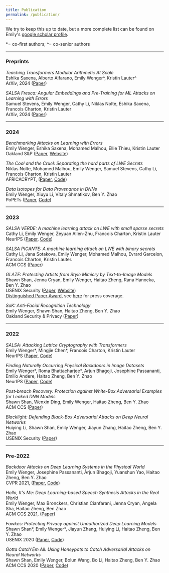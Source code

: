 ```yaml
---
title: Publication
permalink: /publication/
---
```


We try to keep this up to date, but a more complete list can be found on Emily's [google scholar profile](https://scholar.google.com/citations?user=_xYN0z0AAAAJ&hl=en).

*= co-first authors; ^= co-senior authors

<hr>


### Preprints 
_Teaching Transformers Modular Arithmetic At Scale_<br>
Eshika Saxena, Alberto Alfarano, Emily Wenger^, Kristin Lauter^<br>
ArXiv, 2024 ([Paper](https://arxiv.org/abs/2410.03569))

_SALSA Fresca: Angular Embeddings and Pre-Training for ML Attacks on Learning with Errors_<br>
Samuel Stevens, Emily Wenger, Cathy Li, Niklas Nolte, Eshika Saxena, Francois Charton, Kristin Lauter<br>
ArXiv, 2024 ([Paper](https://arxiv.org/pdf/2402.01082))

<hr>

### 2024
_Benchmarking Attacks on Learning with Errors_<br>
Emily Wenger, Eshika Saxena, Mohamed Malhou, Ellie Thieu, Kristin Lauter<br>
Oakland S&P ([Paper](https://www.arxiv.org/abs/2408.00882), [Website](https://github.com/facebookresearch/LWE-benchmarking))

_The Cool and the Cruel: Separating the hard parts of LWE Secrets_<br>
Niklas Nolte, Mohamed Malhou, Emily Wenger, Samuel Stevens, Cathy Li, Francois Charton, Kristin Lauter<br>
AFRICACRYPT, ([Paper](https://dl.acm.org/doi/10.1007/978-3-031-64381-1_19), [Code](https://github.com/facebookresearch/cruel_and_cool))

_Data Isotopes for Data Provenance in DNNs_<br>
Emily Wenger, Xiuyu Li, Vitaly Shmatikov, Ben Y. Zhao<br>
PoPETs ([Paper](https://petsymposium.org/popets/2024/popets-2024-0024.pdf), [Code](https://github.com/uchicago-sandlab/dataisotopes))

<hr>

### 2023
_SALSA VERDE: A machine learning attack on LWE with small sparse secrets_<br>
Cathy Li, Emily Wenger, Zeyuan Allen-Zhu, Francois Charton, Kristin Lauter<br>
NeurIPS ([Paper](https://arxiv.org/abs/2306.11641), [Code](https://github.com/facebookresearch/verde))

_SALSA PICANTE: A machine learning attack on LWE with binary secrets_<br>
Cathy Li, Jana Sotakova, Emily Wenger, Mohamed Malhou, Evrard Garcelon, Francois Charton, Kristin Lauter.<br>
ACM CCS ([Paper](https://arxiv.org/pdf/2303.04178))

_GLAZE: Protecting Artists from Style Mimicry by Text-to-Image Models_<br>
Shawn Shan, Jenna Cryan, Emily Wenger, Haitao Zheng, Rana Hanocka, Ben Y. Zhao<br>
USENIX Security ([Paper](https://www.usenix.org/conference/usenixsecurity23/presentation/shan), [Website](https://glaze.cs.uchicago.edu/))<br>
<u>Distinguished Paper Award</u>, see [here](https://glaze.cs.uchicago.edu) for press coverage.

_SoK: Anti-Facial Recognition Technology_<br>
Emily Wenger, Shawn Shan, Haitao Zheng, Ben Y. Zhao<br>
Oakland Security & Privacy ([Paper](https://oaklandsok.github.io/papers/wenger2023.pdf))

<hr>

### 2022

_SALSA: Attacking Lattice Cryptography with Transformers_<br>
Emily Wenger*, Mingjie Chen*, Francois Charton, Kristin Lauter<br>
NeurIPS ([Paper](https://arxiv.org/abs/2207.04785), [Code](https://github.com/facebookresearch/SALSA))

_Finding Naturally Occurring Physical Backdoors in Image Datasets_<br>
Emily Wenger*, Roma Bhattacharjee*, Arjun Bhagoji, Josephine Passananti, Emilio Andere, Haitao Zheng, Ben Y. Zhao<br>
NeurIPS ([Paper](https://proceedings.neurips.cc/paper_files/paper/2022/hash/8af749935131cc8ea5dae4f6d8cdb304-Abstract-Datasets_and_Benchmarks.html), [Code](https://uchicago-sandlab.github.io/naturalbackdoors/))

_Post-breach Recovery: Protection against White-Box Adversarial Examples for Leaked DNN Models_<br>
Shawn Shan, Wenxin Ding, Emily Wenger, Haitao Zheng, Ben Y. Zhao<br>
ACM CCS ([Paper](https://dl.acm.org/doi/abs/10.1145/3548606.3560561))

_Blacklight: Defending Black-Box Adversarial Attacks on Deep Neural Networks_<br>
Huiying Li, Shawn Shan, Emily Wenger, Jiayun Zhang, Haitao Zheng, Ben Y. Zhao<br>
USENIX Security ([Paper](https://arxiv.org/abs/2006.14042))


<hr>

### Pre-2022

_Backdoor Attacks on Deep Learning Systems in the Physical World_<br>
Emily Wenger, Josephine Passananti, Arjun Bhagoji, Yuanshun Yao, Haitao Zheng, Ben Y. Zhao<br>
CVPR 2021, ([Paper](https://arxiv.org/pdf/2006.14580), [Code](https://github.com/emilywenger/real_backdoor))

_Hello, It's Me: Deep Learning-based Speech Synthesis Attacks in the Real World_<br>
Emily Wenger, Max Bronckers, Christian Cianfarani, Jenna Cryan, Angela Sha, Haitao Zheng, Ben Zhao<br>
ACM CCS 2021, ([Paper](https://arxiv.org/abs/2109.09598))

_Fawkes: Protecting Privacy against Unauthorized Deep Learning Models_<br>
Shawn Shan*, Emily Wenger*, Jiayun Zhang, Huiying Li, Haitao Zheng, Ben Y. Zhao<br>
USENIX 2020 ([Paper](https://www.usenix.org/conference/usenixsecurity20/presentation/shan), [Code](https://github.com/Shawn-Shan/fawkes))

_Gotta Catch'Em All: Using Honeypots to Catch Adversarial Attacks on Neural Networks_<br>
Shawn Shan, Emily Wenger, Bolun Wang, Bo Li, Haitao Zheng, Ben Y. Zhao<br>
ACM CCS 2020 ([Paper](https://arxiv.org/pdf/1904.08554), [Code](https://github.com/Shawn-Shan/trapdoor))

<!-- _Data-driven exclusion criteria for instrumental variable studies_<br>
Tony Liu, Patrick Lawlor, Lyle Ungar, Konrad Kording<br>
Conference on Causal Learning and Reasoning, 2022 ([Article](https://proceedings.mlr.press/v177/liu22a/liu22a.pdf))

_Neural Networks as Paths through the Space of Representations_<br>
Richard D Lange, Jordan Matelsky, Xinyue Wang, Devin Kwok, David S Rolnick, Konrad P Kording<br>
arXiv preprint arXiv:2206.10999, 2022 ([Article](https://arxiv.org/pdf/2206.10999))

_Causal mapping of human brain function_<br>
Shan H Siddiqi, Konrad P Kording, Josef Parvizi, Michael D Fox<br>
Nature reviews neuroscience, 2022 ([Article](https://www.nature.com/articles/s41583-022-00583-8.pdf?origin=ppub))

_Nothing makes sense in deep learning, except in the light of evolution_<br>
Artem Kaznatcheev, Konrad Paul Kording<br>
arXiv preprint arXiv:2205.10320, 2022 ([Article](https://arxiv.org/pdf/2205.10320))

_Comparing high-dimensional neural recordings by aligning their low-dimensional latent representations_<br>
Max Dabagia, Konrad P Kording, Eva L Dyer<br>
arXiv preprint arXiv:2205.08413, 2022 ([Article](https://arxiv.org/pdf/2205.08413))

_Do biological constraints impair dendritic computation?_<br>
Ilenna Simone Jones, Konrad Paul Kording<br>
Neuroscience, 2022 ([Article](https://upenn.alma.exlibrisgroup.com/discovery/openurl?institution=01UPENN_INST&vid=01UPENN_INST:Services&=?sid=google&auinit=IS&aulast=Jones&atitle=Do+biological+constraints+impair+dendritic+computation%3F&id=doi:10.1016/j.neuroscience.2021.07.036&title=IBRO+journal,&volume=489&date=2022&spage=262&issn=0306-4522))

_The relationship between text message sentiment and self-reported depression_<br>
Tony Liu, Jonah Meyerhoff, Johannes C Eichstaedt, Chris J Karr, Susan M Kaiser, Konrad P Kording, David C Mohr, Lyle H Ungar<br>
Journal of affective disorders, 2022 ([Article](https://upenn.alma.exlibrisgroup.com/discovery/openurl?institution=01UPENN_INST&vid=01UPENN_INST:Services&=?sid=google&auinit=T&aulast=Liu&atitle=The+relationship+between+text+message+sentiment+and+self-reported+depression&id=doi:10.1016/j.jad.2021.12.048&title=Journal+of+affective+disorders.&volume=302&date=2022&spage=7&issn=0165-0327)) --> 
<!-- 

### Copyright Notice

The documents listed here are available for downloading and have been provided as a means to ensure timely dissemination of scholarly and technical work on a noncommercial basis. Copyright and all rights therein are maintained by the authors or by other copyright holders, notwithstanding that they have offered their works here electronically. It is understood that all persons copying this information will adhere to the terms and constraints invoked by each author's copyright. These works may not be re-posted without the explicit permission of the copyright holder. -->
